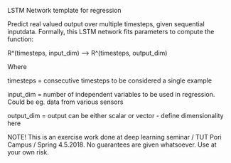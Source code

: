 
LSTM Network template for regression

Predict real valued output over multiple timesteps, given sequential inputdata. Formally, this LSTM network fits parameters to compute the function:

R^(timesteps, input_dim) --> R^(timesteps, output_dim)

Where

timesteps = consecutive timesteps to be considered a single example

input_dim = number of independent variables to be used in regression. Could be eg. data from various sensors

output_dim = output can be either scalar or vector - define dimensionality here

NOTE! This is an exercise work done at deep learning seminar / TUT Pori Campus / Spring 4.5.2018. No guarantees are given whatsoever. Use at your own risk.
